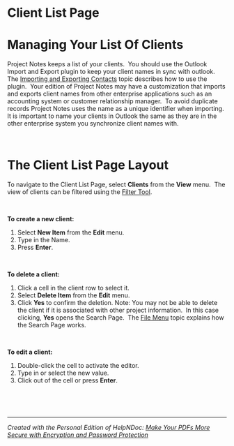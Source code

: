 # Client List Page

# Managing Your List Of Clients

Project Notes keeps a list of your clients.&nbsp; You should use the Outlook Import and Export plugin to keep your client names in sync with outlook.&nbsp; The [Importing and Exporting Contacts](<ImportingandExportingOutlookCont.md>) topic describes how to use the plugin.&nbsp; Your edition of Project Notes may have a customization that imports and exports client names from other enterprise applications such as an accounting system or customer relationship manager.&nbsp; To avoid duplicate records Project Notes uses the name as a unique identifier when importing.&nbsp; It is important to name your clients in Outlook the same as they are in the other enterprise system you synchronize client names with.

&nbsp;

# The Client List Page Layout

To navigate to the Client List Page, select **Clients** from the **View** menu.&nbsp; The view of clients can be filtered using the [Filter Tool](<FilterTool.md>).

&nbsp;

**To create a new client:**

1. Select **New Item** from the **Edit** menu.
1. Type in the Name.
1. Press **Enter**.

&nbsp;

**To delete a client:**

1. Click a cell in the client row to select it.
1. Select **Delete Item** from the **Edit** menu.
1. Click **Yes** to confirm the deletion. Note: You may not be able to delete the client if it is associated with other project information.&nbsp; In this case clicking, **Yes** opens the Search Page.&nbsp; The [File Menu](<FileMenu.md>) topic explains how the Search Page works.

&nbsp;

**To edit a client:**

1. Double-click the cell to activate the editor.
1. Type in or select the new value.
1. Click out of the cell or press **Enter**.

&nbsp;

&nbsp;


***
_Created with the Personal Edition of HelpNDoc: [Make Your PDFs More Secure with Encryption and Password Protection](<https://www.helpndoc.com/step-by-step-guides/how-to-generate-an-encrypted-password-protected-pdf-document/>)_
